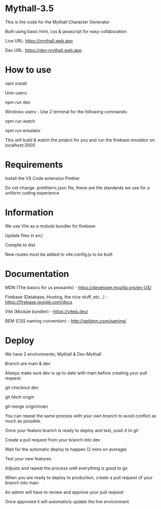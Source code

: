# Mythall-3.5

This is the code for the Mythall Character Generator

Built using basic html, css & javascript for easy collaboration

Live URL: https://mythall.web.app

Dev URL: https://dev-mythall.web.app

# How to use

npm install

Unix users:

npm run dev

Windows users - Use 2 terminal for the following commands:

npm run watch

npm run emulator

This will build & watch the project for you and run the firebase emulator on localhost:3000

# Requirements

Install the VS Code extension Prettier

Do not change .pretttierrc.json file, these are the standards we use for a uniform coding experience

# Information

We use Vite as a mobule bundler for firebase

Update files in src/

Compile to dist

New routes must be added to vite.config.js to be built

# Documentation

MDN (The basics for us peasants) - https://developer.mozilla.org/en-US/

Firebase (Database, Hosting, the nice stuff, etc...) - https://firebase.google.com/docs

Vite (Module bundler) - https://vitejs.dev/

BEM (CSS naming convention) - http://getbem.com/naming/

# Deploy

We have 2 environments; Mythall & Dev-Mythall

Branch are main & dev

Always make sure dev is up to date with main before creating your pull request:

git checkout dev

git fetch origin

git merge origin/main

You can repeat the same process with your own branch to avoid conflict as much as possible.

Once your feature branch is ready to deploy and test, push it to git

Create a pull request from your branch into dev

Wait for the automatic deploy to happen (2 mins on average)

Test your new features

Adjusts and repeat the process until everything is good to go

When you are ready to deploy to production, create a pull request of your branch into main

An admin will have to review and approve your pull request

Once approved it will automaticly update the live environment

